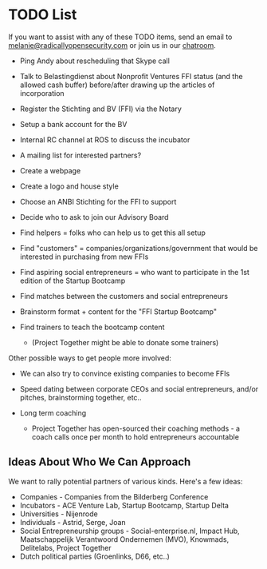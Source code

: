 # TODO List

If you want to assist with any of these TODO items, send an email to melanie@radicallyopensecurity.com or join us in our [chatroom](https://chat.nonprofit.ventures).

* Ping Andy about rescheduling that Skype call
* Talk to Belastingdienst about Nonprofit Ventures FFI status (and the allowed cash buffer) before/after drawing up the articles of incorporation
* Register the Stichting and BV (FFI) via the Notary
  
* Setup a bank account for the BV

* Internal RC channel at ROS to discuss the incubator
* A mailing list for interested partners?

* Create a webpage 
* Create a logo and house style
* Choose an ANBI Stichting for the FFI to support
* Decide who to ask to join our Advisory Board
* Find helpers = folks who can help us to get this all setup

* Find "customers" = companies/organizations/government that would be interested in purchasing from new FFIs
* Find aspiring social entrepreneurs = who want to participate in the 1st edition of the Startup Bootcamp
* Find matches between the customers and social entrepreneurs

* Brainstorm format + content for the "FFI Startup Bootcamp"
* Find trainers to teach the bootcamp content
  * (Project Together might be able to donate some trainers)

Other possible ways to get people more involved:

* We can also try to convince existing companies to become FFIs

* Speed dating between corporate CEOs and social entrepreneurs, and/or pitches, brainstorming together, etc..

* Long term coaching
  * Project Together has open-sourced their coaching methods - a coach calls once per month to hold entrepreneurs accountable

## Ideas About Who We Can Approach

We want to rally potential partners of various kinds.  Here's a few ideas:

* Companies - Companies from the Bilderberg Conference
* Incubators - ACE Venture Lab, Startup Bootcamp, Startup Delta
* Universities - Nijenrode
* Individuals - Astrid, Serge, Joan
* Social Entrepreneurship groups - Social-enterprise.nl, Impact Hub, Maatschappelijk Verantwoord Ondernemen (MVO), Knowmads, Delitelabs, Project Together
* Dutch political parties (Groenlinks, D66, etc..)
